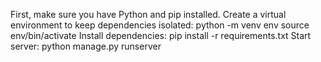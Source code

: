 First, make sure you have Python and pip installed.
Create a virtual environment to keep dependencies isolated:
    python -m venv env
    source env/bin/activate 
Install dependencies:
    pip install -r requirements.txt
Start server:
    python manage.py runserver

